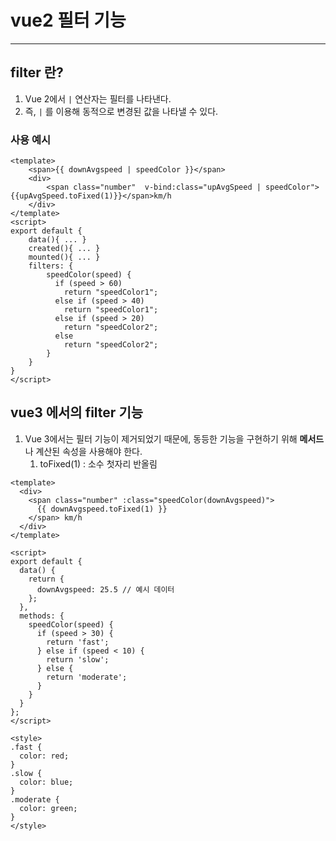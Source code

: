 # vue2 필터 기능

---

>

## filter 란? 

1. Vue 2에서 `|` 연산자는 필터를 나타낸다. 
2. 즉, `|` 를 이용해 동적으로 변경된 값을 나타낼 수 있다. 

### 사용 예시

```vue
<template>
    <span>{{ downAvgspeed | speedColor }}</span>
    <div>
        <span class="number"  v-bind:class="upAvgSpeed | speedColor">{{upAvgSpeed.toFixed(1)}}</span>km/h
    </div>
</template>
<script>
export default {
	data(){ ... }
	created(){ ... }
	mounted(){ ... }
    filters: {
        speedColor(speed) {
          if (speed > 60)
            return "speedColor1";
          else if (speed > 40)
            return "speedColor1";
          else if (speed > 20)
            return "speedColor2";
          else
            return "speedColor2";
        }
	}
}
</script>
```



## vue3 에서의 filter 기능

1. Vue 3에서는 필터 기능이 제거되었기 때문에, 동등한 기능을 구현하기 위해 **메서드**나 계산된 속성을 사용해야 한다. 
   1. toFixed(1) : 소수 첫자리 반올림 

```vue
<template>
  <div>
    <span class="number" :class="speedColor(downAvgspeed)">
      {{ downAvgspeed.toFixed(1) }} 
    </span> km/h 
  </div>
</template>

<script>
export default {
  data() {
    return {
      downAvgspeed: 25.5 // 예시 데이터
    };
  },
  methods: {
    speedColor(speed) {
      if (speed > 30) {
        return 'fast';
      } else if (speed < 10) {
        return 'slow';
      } else {
        return 'moderate';
      }
    }
  }
};
</script>

<style>
.fast {
  color: red;
}
.slow {
  color: blue;
}
.moderate {
  color: green;
}
</style>

```

